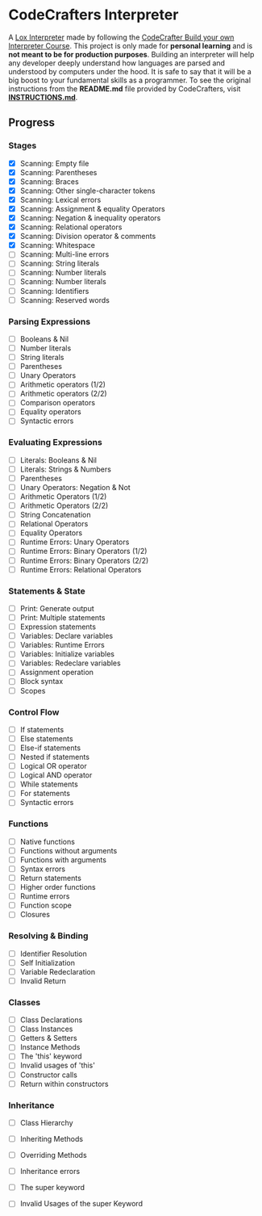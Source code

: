 # CodeCrafters Interpreter

A [Lox Interpreter](https://craftinginterpreters.com/the-lox-language.html) made by following the [CodeCrafter Build your own Interpreter Course](https://app.codecrafters.io/courses/interpreter/overview). This project is only made for **personal learning** and is **not meant to be for production purposes**. Building an interpreter will help any developer deeply understand how languages are parsed and understood by computers under the hood. It is safe to say that it will be a big boost to your fundamental skills as a programmer. To see the original instructions from the **README.md** file provided by CodeCrafters, visit [**INSTRUCTIONS.md**](./docs/INSTRUCTIONS.md).

## Progress

### Stages

- [x] Scanning: Empty file
- [x] Scanning: Parentheses
- [x] Scanning: Braces
- [x] Scanning: Other single-character tokens
- [x] Scanning: Lexical errors
- [x] Scanning: Assignment & equality Operators
- [x] Scanning: Negation & inequality operators
- [x] Scanning: Relational operators
- [x] Scanning: Division operator & comments
- [x] Scanning: Whitespace
- [ ] Scanning: Multi-line errors
- [ ] Scanning: String literals
- [ ] Scanning: Number literals
- [ ] Scanning: Number literals
- [ ] Scanning: Identifiers
- [ ] Scanning: Reserved words

### Parsing Expressions

- [ ] Booleans & Nil
- [ ] Number literals
- [ ] String literals
- [ ] Parentheses
- [ ] Unary Operators
- [ ] Arithmetic operators (1/2)
- [ ] Arithmetic operators (2/2)
- [ ] Comparison operators
- [ ] Equality operators
- [ ] Syntactic errors

### Evaluating Expressions

- [ ] Literals: Booleans & Nil
- [ ] Literals: Strings & Numbers
- [ ] Parentheses
- [ ] Unary Operators: Negation & Not
- [ ] Arithmetic Operators (1/2)
- [ ] Arithmetic Operators (2/2)
- [ ] String Concatenation
- [ ] Relational Operators
- [ ] Equality Operators
- [ ] Runtime Errors: Unary Operators
- [ ] Runtime Errors: Binary Operators (1/2)
- [ ] Runtime Errors: Binary Operators (2/2)
- [ ] Runtime Errors: Relational Operators

### Statements & State

- [ ] Print: Generate output
- [ ] Print: Multiple statements
- [ ] Expression statements
- [ ] Variables: Declare variables
- [ ] Variables: Runtime Errors
- [ ] Variables: Initialize variables
- [ ] Variables: Redeclare variables
- [ ] Assignment operation
- [ ] Block syntax
- [ ] Scopes

### Control Flow

- [ ] If statements
- [ ] Else statements
- [ ] Else-if statements
- [ ] Nested if statements
- [ ] Logical OR operator
- [ ] Logical AND operator
- [ ] While statements
- [ ] For statements
- [ ] Syntactic errors

### Functions

- [ ] Native functions
- [ ] Functions without arguments
- [ ] Functions with arguments
- [ ] Syntax errors
- [ ] Return statements
- [ ] Higher order functions
- [ ] Runtime errors
- [ ] Function scope
- [ ] Closures

### Resolving & Binding

- [ ] Identifier Resolution
- [ ] Self Initialization
- [ ] Variable Redeclaration
- [ ] Invalid Return

### Classes

- [ ] Class Declarations
- [ ] Class Instances
- [ ] Getters & Setters
- [ ] Instance Methods
- [ ] The 'this' keyword
- [ ] Invalid usages of 'this'
- [ ] Constructor calls
- [ ] Return within constructors

### Inheritance

- [ ] Class Hierarchy
- [ ] Inheriting Methods
- [ ] Overriding Methods
- [ ] Inheritance errors
- [ ] The super keyword
- [ ] Invalid Usages of the super Keyword
 